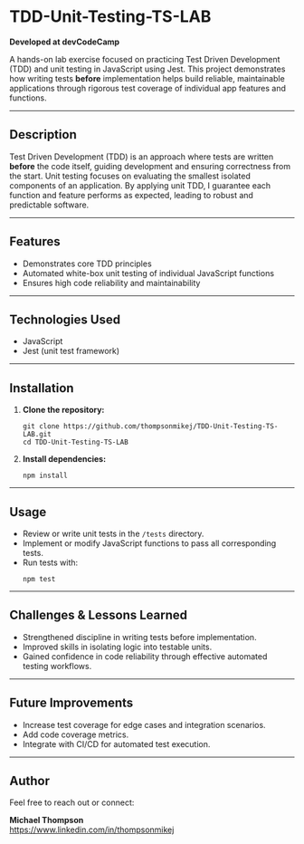 # TDD-Unit-Testing-TS-LAB

**Developed at devCodeCamp**

A hands-on lab exercise focused on practicing Test Driven Development (TDD) and unit testing in JavaScript using Jest. This project demonstrates how writing tests **before** implementation helps build reliable, maintainable applications through rigorous test coverage of individual app features and functions.

---

## Description

Test Driven Development (TDD) is an approach where tests are written **before** the code itself, guiding development and ensuring correctness from the start. Unit testing focuses on evaluating the smallest isolated components of an application. By applying unit TDD, I guarantee each function and feature performs as expected, leading to robust and predictable software.

---

## Features

- Demonstrates core TDD principles
- Automated white-box unit testing of individual JavaScript functions
- Ensures high code reliability and maintainability

---

## Technologies Used

- JavaScript
- Jest (unit test framework)

---

## Installation

1. **Clone the repository:**
    ```
    git clone https://github.com/thompsonmikej/TDD-Unit-Testing-TS-LAB.git
    cd TDD-Unit-Testing-TS-LAB
    ```
2. **Install dependencies:**
    ```
    npm install
    ```

---

## Usage

- Review or write unit tests in the `/tests` directory.
- Implement or modify JavaScript functions to pass all corresponding tests.
- Run tests with:
    ```
    npm test
    ```

---

## Challenges & Lessons Learned

- Strengthened discipline in writing tests before implementation.
- Improved skills in isolating logic into testable units.
- Gained confidence in code reliability through effective automated testing workflows.

---

## Future Improvements

- Increase test coverage for edge cases and integration scenarios.
- Add code coverage metrics.
- Integrate with CI/CD for automated test execution.

---
## Author

Feel free to reach out or connect:

**Michael Thompson**  
https://www.linkedin.com/in/thompsonmikej  
